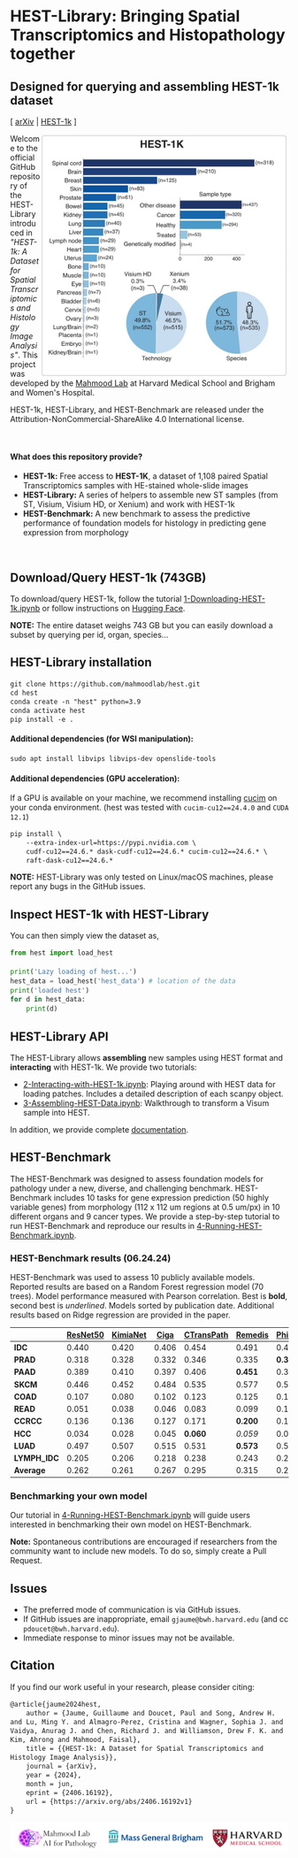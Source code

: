 # HEST-Library: Bringing Spatial Transcriptomics and Histopathology together
## Designed for querying and assembling HEST-1k dataset 

\[ [arXiv](https://arxiv.org/abs/2406.16192) | [HEST-1k](https://huggingface.co/datasets/MahmoodLab/hest) \]
<!-- [ArXiv (stay tuned)]() | [Interactive Demo](http://clam.mahmoodlab.org) | [Cite](#reference) -->

<img src="figures/fig1a.jpg" width="450px" align="right" />

Welcome to the official GitHub repository of the HEST-Library introduced in *"HEST-1k: A Dataset for Spatial Transcriptomics and Histology Image Analysis"*. This project was developed by the [Mahmood Lab](https://faisal.ai/) at Harvard Medical School and Brigham and Women's Hospital. 

HEST-1k, HEST-Library, and HEST-Benchmark are released under the Attribution-NonCommercial-ShareAlike 4.0 International license. 

<br/>

#### What does this repository provide?
- **HEST-1k:** Free access to <b>HEST-1K</b>, a dataset of 1,108 paired Spatial Transcriptomics samples with HE-stained whole-slide images 
- **HEST-Library:** A series of helpers to assemble new ST samples (from ST, Visium, Visium HD, or Xenium) and work with HEST-1k
- **HEST-Benchmark:** A new benchmark to assess the predictive performance of foundation models for histology in predicting gene expression from morphology 

<br/>

## Download/Query HEST-1k (743GB)

To download/query HEST-1k, follow the tutorial [1-Downloading-HEST-1k.ipynb](https://github.com/mahmoodlab/HEST/blob/main/tutorials/1-Downloading-HEST-1k.ipynb) or follow instructions on [Hugging Face](https://huggingface.co/datasets/MahmoodLab/hest).

**NOTE:** The entire dataset weighs 743 GB but you can easily download a subset by querying per id, organ, species...


## HEST-Library installation

```
git clone https://github.com/mahmoodlab/hest.git
cd hest
conda create -n "hest" python=3.9
conda activate hest
pip install -e .
```

#### Additional dependencies (for WSI manipulation):
```
sudo apt install libvips libvips-dev openslide-tools
```

#### Additional dependencies (GPU acceleration):
If a GPU is available on your machine, we recommend installing [cucim](https://docs.rapids.ai/install) on your conda environment. (hest was tested with `cucim-cu12==24.4.0` and `CUDA 12.1`)
```
pip install \
    --extra-index-url=https://pypi.nvidia.com \
    cudf-cu12==24.6.* dask-cudf-cu12==24.6.* cucim-cu12==24.6.* \
    raft-dask-cu12==24.6.*
```

**NOTE:** HEST-Library was only tested on Linux/macOS machines, please report any bugs in the GitHub issues.

## Inspect HEST-1k with HEST-Library

You can then simply view the dataset as, 

```python
from hest import load_hest

print('Lazy loading of hest...')
hest_data = load_hest('hest_data') # location of the data
print('loaded hest')
for d in hest_data:
    print(d)
```

## HEST-Library API

The HEST-Library allows **assembling** new samples using HEST format and **interacting** with HEST-1k. We provide two tutorials:

- [2-Interacting-with-HEST-1k.ipynb](https://github.com/mahmoodlab/HEST/tree/main/tutorials/2-Interacting-with-HEST-1k.ipynb): Playing around with HEST data for loading patches. Includes a detailed description of each scanpy object. 
- [3-Assembling-HEST-Data.ipynb](https://github.com/mahmoodlab/HEST/tree/main/tutorials/3-Assembling-HEST-Data.ipynb): Walkthrough to transform a Visum sample into HEST.

In addition, we provide complete [documentation](https://hest.readthedocs.io/en/latest/).

## HEST-Benchmark

The HEST-Benchmark was designed to assess foundation models for pathology under a new, diverse, and challenging benchmark. HEST-Benchmark includes 10 tasks for gene expression prediction (50 highly variable genes) from morphology (112 x 112 um regions at 0.5 um/px) in 10 different organs and 9 cancer types. We provide a step-by-step tutorial to run HEST-Benchmark and reproduce our results in [4-Running-HEST-Benchmark.ipynb](https://github.com/mahmoodlab/HEST/tree/main/tutorials/4-Running-HEST-Benchmark.ipynb).

### HEST-Benchmark results (06.24.24)

HEST-Benchmark was used to assess 10 publicly available models. Reported results are based on a Random Forest regression model (70 trees). Model performance measured with Pearson correlation. Best is **bold**, second best
is _underlined_. Models sorted by publication date. Additional results based on Ridge regression are provided in the paper. 

|                | **[ResNet50](https://arxiv.org/abs/1512.03385)** | **[KimiaNet](https://kimialab.uwaterloo.ca/kimia/index.php/data-and-code-2/kimia-net/)** | **[Ciga](https://arxiv.org/abs/2011.13971)** | **[CTransPath](https://www.sciencedirect.com/science/article/abs/pii/S1361841522002043)** | **[Remedis](https://arxiv.org/abs/2205.09723)** | **[Phikon](https://www.medrxiv.org/content/10.1101/2023.07.21.23292757v2)** | **[PLIP](https://www.nature.com/articles/s41591-023-02504-3)** | **[UNI](https://www.nature.com/articles/s41591-024-02857-3)** | **[CONCH](https://www.nature.com/articles/s41591-024-02856-4)** | **[GigaPath](https://www.nature.com/articles/s41586-024-07441-w)** |
|----------------|--------------|--------------|----------|----------------|-------------|------------|----------|---------|-----------|--------------|
| **IDC**        | 0.440        | 0.420        | 0.406    | 0.454          | 0.491       | 0.430      | 0.436    | _0.502_ | **0.504** | 0.492        |
| **PRAD**       | 0.318        | 0.328        | 0.332    | 0.346          | 0.335       | **0.377**  | 0.362    | 0.357   | _0.373_   | 0.372        |
| **PAAD**       | 0.389        | 0.410        | 0.397    | 0.406          | **0.451**   | 0.372      | 0.392    | 0.424   | _0.431_   | 0.425        |
| **SKCM**       | 0.446        | 0.452        | 0.484    | 0.535          | 0.577       | 0.516      | 0.461    | **0.613**| _0.582_   | 0.541        |
| **COAD**       | 0.107        | 0.080        | 0.102    | 0.123          | 0.125       | 0.137      | 0.112    | **0.147**| 0.124     | _0.139_      |
| **READ**       | 0.051        | 0.038        | 0.046    | 0.083          | 0.099       | 0.138      | 0.063    | **0.162**| 0.132     | _0.156_      |
| **CCRCC**      | 0.136        | 0.136        | 0.127    | 0.171          | **0.200**   | 0.178      | 0.124    | _0.186_ | 0.149     | 0.182        |
| **HCC**        | 0.034        | 0.028        | 0.045    | **0.060**      | _0.059_     | 0.041      | 0.038    | 0.051   | 0.040     | 0.055        |
| **LUAD**       | 0.497        | 0.507        | 0.515    | 0.531          | **0.573**   | 0.541      | 0.533    | 0.511   | _0.569_   | 0.547        |
| **LYMPH_IDC**  | 0.205        | 0.206        | 0.218    | 0.238          | 0.243       | 0.243      | 0.229    | 0.234   | **0.249** | _0.248_      |
| **Average**    | 0.262        | 0.261        | 0.267    | 0.295          | 0.315       | 0.297      | 0.275    | **0.319**| 0.315     | _0.316_      |

### Benchmarking your own model

Our tutorial in [4-Running-HEST-Benchmark.ipynb](https://github.com/mahmoodlab/HEST/tree/main/tutorials/4-Running-HEST-Benchmark.ipynb) will guide users interested in benchmarking their own model on HEST-Benchmark.

**Note:** Spontaneous contributions are encouraged if researchers from the community want to include new models. To do so, simply create a Pull Request. 

## Issues 
- The preferred mode of communication is via GitHub issues.
- If GitHub issues are inappropriate, email `gjaume@bwh.harvard.edu` (and cc `pdoucet@bwh.harvard.edu`). 
- Immediate response to minor issues may not be available.

## Citation

If you find our work useful in your research, please consider citing:
```
@article{jaume2024hest,
	author = {Jaume, Guillaume and Doucet, Paul and Song, Andrew H. and Lu, Ming Y. and Almagro-Perez, Cristina and Wagner, Sophia J. and Vaidya, Anurag J. and Chen, Richard J. and Williamson, Drew F. K. and Kim, Ahrong and Mahmood, Faisal},
	title = {{HEST-1k: A Dataset for Spatial Transcriptomics and Histology Image Analysis}},
	journal = {arXiv},
	year = {2024},
	month = jun,
	eprint = {2406.16192},
	url = {https://arxiv.org/abs/2406.16192v1}
}
```

<img src=docs/joint_logo.png> 

